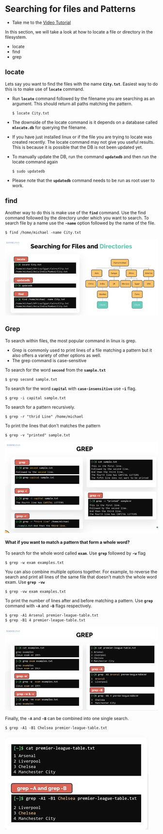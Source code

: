 # Searching for files and Patterns

- Take me to the [Video Tutorial](https://kodekloud.com/courses/873064/lectures/17080595)

In this section, we will take a look at how to locate a file or directory in the filesystem.
- locate
- find
- grep

## locate
Lets say you want to find the files with the name **`City.txt`**. Easiest way to do this is to make use of **`locate`** command.
- Run **`locate`** command followed by the filename you are searching as an argument. This should return all paths matching the pattern.
  ```
  $ locate City.txt
  ```

- The downside of the locate command is it depends on a database called **`mlocate.db`** for querying the filename.
- If you have just installed linux or if the file you are trying to locate was created recently. The locate command may not give you useful results. This is because it is possible that the DB is not been updated yet.
- To manually update the DB, run the command **`updatedb`** and then run the locate command again
  ```
  $ sudo updatedb
  ```
- Please note that the **`updatedb`** command needs to be run as root user to work.

## find

Another way to do this is make use of the **`find`** command. Use the find command followed by the directory under which you want to search. To search file by a name use the **`-name`** option followed by the name of the file.
```
$ find /home/michael -name City.txt
```
   ![locate-find](../../images/locate-find.PNG)
   
## Grep

To search within files, the most popular command in linux is grep. 
- Grep is commonly used to print lines of a file matching a pattern but it also offers a variety of other options as well.
- The grep command is case-sensitive  

To search for the word **`second`** from the **`sample.txt`**
```
$ grep second sample.txt
```

To search for the word **`capital`** with **`case-insensitive`** use **`-i`** flag.
```
$ grep -i capital sample.txt
```

To search for a pattern recursively.
```
$ grep -r "thrid Line" /home/michael
```

To print the lines that don't matches the pattern
```
$ grep -v "printed" sample.txt
```

  ![grep](../../images/grep.PNG)
  
#### What if you want to match a pattern that form a whole word?

To search for the whole word called **`exam`**. Use **`grep`** followed by **`-w`** flag  
```
$ grep -w exam examples.txt
```

You can also combine multiple options together. For example, to reverse the search and print all lines of the same file that doesn't match the whole word exam. Use **`grep -vw`** 
```
$ grep -vw exam examples.txt
```

To print the number of lines after and before matching a pattern. Use **`grep`** command with **`-A`** and **`-B`** flags respectively.
```
$ grep -A1 Arsenal premier-league-table.txt
$ grep -B1 4 premier-league-table.txt
```

   ![grep1](../../images/grep1.PNG)


Finally, the **`-A`** and **`-B`** can be combined into one single search.
```
$ grep -A1 -B1 Chelsea premier-league-table.txt
```
  ![grep2](../../images/grep2.PNG)
   



  
